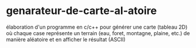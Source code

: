 # genarateur-de-carte-al-atoire
élaboration d'un programme en c/c++ pour générer une carte (tableau 2D) où chaque case représente un terrain (eau, foret, montagne, plaine, etc.) de manière aléatoire et en afficher le résultat (ASCII) 
